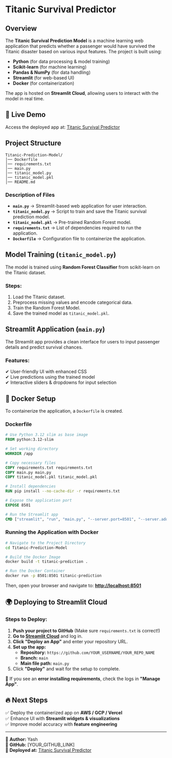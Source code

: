 # Titanic Survival Predictor

## Overview
The **Titanic Survival Prediction Model** is a machine learning web application that predicts whether a passenger would have survived the Titanic disaster based on various input features. The project is built using:

- **Python** (for data processing & model training)
- **Scikit-learn** (for machine learning)
- **Pandas & NumPy** (for data handling)
- **Streamlit** (for web-based UI)
- **Docker** (for containerization)

The app is hosted on **Streamlit Cloud**, allowing users to interact with the model in real time.

## 🚀 Live Demo
Access the deployed app at: [Titanic Survival Predictor](https://docknest-jm7n5epjlpfny7jveon7xs.streamlit.app/)

## Project Structure
```
Titanic-Prediction-Model/
│── Dockerfile
│── requirements.txt
│── main.py
│── titanic_model.py
│── titanic_model.pkl
│── README.md
```

### **Description of Files**
- **`main.py`** → Streamlit-based web application for user interaction.
- **`titanic_model.py`** → Script to train and save the Titanic survival prediction model.
- **`titanic_model.pkl`** → Pre-trained Random Forest model.
- **`requirements.txt`** → List of dependencies required to run the application.
- **`Dockerfile`** → Configuration file to containerize the application.

## Model Training (`titanic_model.py`)
The model is trained using **Random Forest Classifier** from scikit-learn on the Titanic dataset.

### **Steps:**
1. Load the Titanic dataset.
2. Preprocess missing values and encode categorical data.
3. Train the Random Forest Model.
4. Save the trained model as `titanic_model.pkl`.

## Streamlit Application (`main.py`)
The Streamlit app provides a clean interface for users to input passenger details and predict survival chances.

### **Features:**
✔ User-friendly UI with enhanced CSS  
✔ Live predictions using the trained model  
✔ Interactive sliders & dropdowns for input selection  

## 🐳 Docker Setup
To containerize the application, a `Dockerfile` is created.

### **Dockerfile**
```dockerfile
# Use Python 3.12 slim as base image
FROM python:3.12-slim

# Set working directory
WORKDIR /app

# Copy necessary files
COPY requirements.txt requirements.txt
COPY main.py main.py
COPY titanic_model.pkl titanic_model.pkl

# Install dependencies
RUN pip install --no-cache-dir -r requirements.txt

# Expose the application port
EXPOSE 8501

# Run the Streamlit app
CMD ["streamlit", "run", "main.py", "--server.port=8501", "--server.address=0.0.0.0"]
```

### **Running the Application with Docker**
```bash
# Navigate to the Project Directory
cd Titanic-Prediction-Model

# Build the Docker Image
docker build -t titanic-prediction .

# Run the Docker Container
docker run -p 8501:8501 titanic-prediction
```

Then, open your browser and navigate to:
**[http://localhost:8501](http://localhost:8501)**

## 🌍 Deploying to Streamlit Cloud
### **Steps to Deploy:**
1. **Push your project to GitHub** (Make sure `requirements.txt` is correct!)
2. **Go to [Streamlit Cloud](https://share.streamlit.io)** and log in.
3. **Click "Deploy an App"** and enter your repository URL.
4. **Set up the app:**
   - **Repository:** `https://github.com/YOUR_USERNAME/YOUR_REPO_NAME`
   - **Branch:** `main`
   - **Main file path:** `main.py`
5. Click **"Deploy"** and wait for the setup to complete.

🔹 If you see an **error installing requirements**, check the logs in **"Manage App"**.

## 🔥 Next Steps
✅ Deploy the containerized app on **AWS / GCP / Vercel**  
✅ Enhance UI with **Streamlit widgets & visualizations**  
✅ Improve model accuracy with **feature engineering**  

---
📝 **Author:** Yash  
🔗 **GitHub:** [YOUR_GITHUB_LINK]  
🚀 **Deployed at:** [Titanic Survival Predictor](https://docknest-jm7n5epjlpfny7jveon7xs.streamlit.app/)
